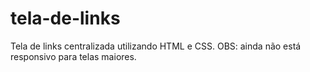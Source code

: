 # tela-de-links
 Tela de links centralizada utilizando HTML e CSS. OBS: ainda não está responsivo para telas maiores.
